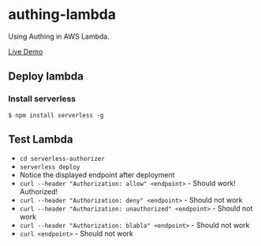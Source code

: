 # authing-lambda

Using Authing in AWS Lambda.

[Live Demo](https://sample.authing.cn/aws)

## Deploy lambda

### Install serverless

``` shell
$ npm install serverless -g
```

## Test Lambda

* `cd serverless-authorizer`
* `serverless deploy`
* Notice the displayed endpoint after deployment
* `curl --header "Authorization: allow" <endpoint>` - Should work! Authorized!
* `curl --header "Authorization: deny" <endpoint>` - Should not work
* `curl --header "Authorization: unauthorized" <endpoint>` - Should not work
* `curl --header "Authorization: blabla" <endpoint>` - Should not work
* `curl <endpoint>` - Should not work
